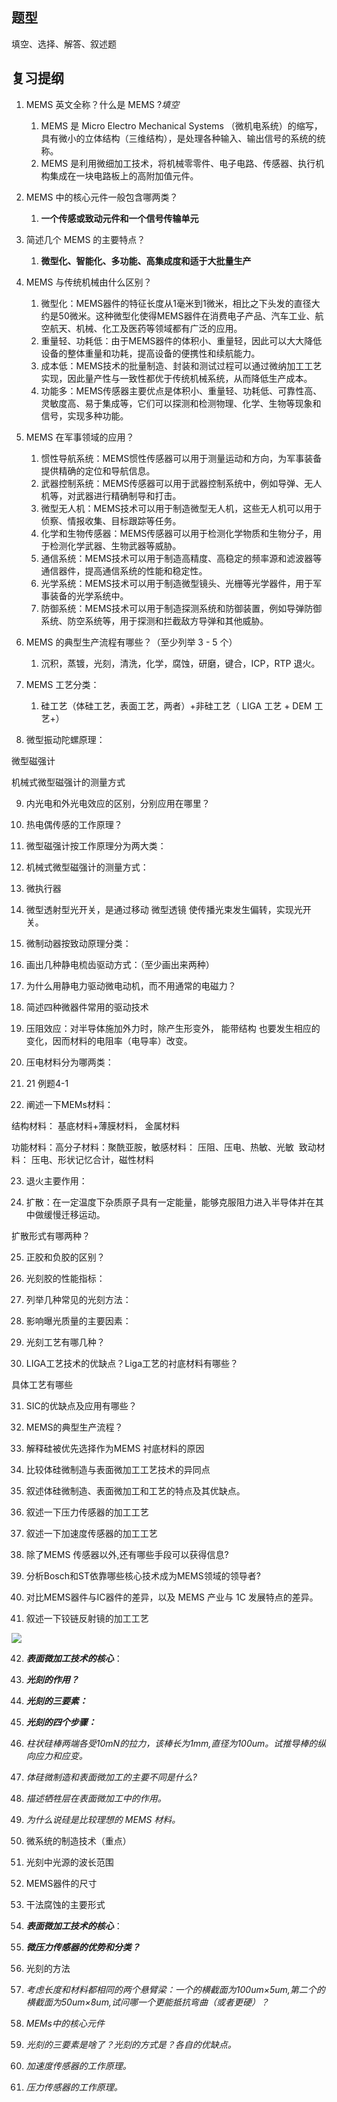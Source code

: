 ## 题型
填空、选择、解答、叙述题
## 复习提纲
1. MEMS 英文全称？什么是 MEMS ?_填空_
	1. MEMS 是 Micro Electro Mechanical Systems （微机电系统）的缩写，具有微小的立体结构（三维结构），是处理各种输入、输出信号的系统的统称。
	2. MEMS 是利用微细加工技术，将机械零零件、电子电路、传感器、执行机构集成在一块电路板上的高附加值元件。

3. MEMS 中的核心元件一般包含哪两类？
	1. **一个传感或致动元件和一个信号传输单元**

5. 简述几个 MEMS 的主要特点？
	1. **微型化、智能化、多功能、高集成度和适于大批量生产**

7. MEMS 与传统机械由什么区别？
	1. 微型化：MEMS器件的特征长度从1毫米到1微米，相比之下头发的直径大约是50微米。这种微型化使得MEMS器件在消费电子产品、汽车工业、航空航天、机械、化工及医药等领域都有广泛的应用。
	2. 重量轻、功耗低：由于MEMS器件的体积小、重量轻，因此可以大大降低设备的整体重量和功耗，提高设备的便携性和续航能力。
	3. 成本低：MEMS技术的批量制造、封装和测试过程可以通过微纳加工工艺实现，因此量产性与一致性都优于传统机械系统，从而降低生产成本。
	4. 功能多：MEMS传感器主要优点是体积小、重量轻、功耗低、可靠性高、灵敏度高、易于集成等，它们可以探测和检测物理、化学、生物等现象和信号，实现多种功能。

8. MEMS 在军事领域的应用？
	1. 惯性导航系统：MEMS惯性传感器可以用于测量运动和方向，为军事装备提供精确的定位和导航信息。
	2. 武器控制系统：MEMS传感器可以用于武器控制系统中，例如导弹、无人机等，对武器进行精确制导和打击。
	3. 微型无人机：MEMS技术可以用于制造微型无人机，这些无人机可以用于侦察、情报收集、目标跟踪等任务。
	4. 化学和生物传感器：MEMS传感器可以用于检测化学物质和生物分子，用于检测化学武器、生物武器等威胁。
	5. 通信系统：MEMS技术可以用于制造高精度、高稳定的频率源和滤波器等通信器件，提高通信系统的性能和稳定性。
	6. 光学系统：MEMS技术可以用于制造微型镜头、光栅等光学器件，用于军事装备的光学系统中。
	7. 防御系统：MEMS技术可以用于制造探测系统和防御装置，例如导弹防御系统、防空系统等，用于探测和拦截敌方导弹和其他威胁。
9. MEMS 的典型生产流程有哪些？（至少列举 3 - 5 个）
	1. 沉积，蒸镀，光刻，清洗，化学，腐蚀，研磨，键合，ICP，RTP 退火。

10. MEMS 工艺分类：
	1. 硅工艺（体硅工艺，表面工艺，两者）+非硅工艺（ LIGA 工艺 + DEM 工艺+）

11. 微型振动陀螺原理：

微型磁强计

机械式微型磁强计的测量方式

9. 内光电和外光电效应的区别，分别应用在哪里？

10. 热电偶传感的工作原理？

11. 微型磁强计按工作原理分为两大类：

12. 机械式微型磁强计的测量方式：

13. 微执行器

14. 微型透射型光开关，是通过移动 微型透镜 使传播光束发生偏转，实现光开关。

15. 微制动器按致动原理分类：

16. 画出几种静电梳齿驱动方式：（至少画出来两种）

17. 为什么用静电力驱动微电动机，而不用通常的电磁力？

18. 简述四种微器件常用的驱动技术

19. 压阻效应：对半导体施加外力时，除产生形变外， 能带结构 也要发生相应的变化，因而材料的电阻率（电导率）改变。

20. 压电材料分为哪两类：

21. 21 例题4-1

22. 阐述一下MEMs材料：

结构材料： 基底材料+薄膜材料， 金属材料

功能材料：高分子材料：聚酰亚胺，敏感材料： 压阻、压电、热敏、光敏  致动材料： 压电、形状记忆合计，磁性材料

23. 退火主要作用：

24. 扩散：在一定温度下杂质原子具有一定能量，能够克服阻力进入半导体并在其中做缓慢迁移运动。

扩散形式有哪两种？

25. 正胶和负胶的区别？

26. 光刻胶的性能指标：

27. 列举几种常见的光刻方法：

28. 影响曝光质量的主要因素：

29. 光刻工艺有哪几种？

30. LIGA工艺技术的优缺点？Liga工艺的衬底材料有哪些？

具体工艺有哪些

31. SIC的优缺点及应用有哪些？

32. MEMS的典型生产流程？

33. 解释硅被优先选择作为MEMS 衬底材料的原因

34. 比较体硅微制造与表面微加工工艺技术的异同点

35. 叙述体硅微制造、表面微加工和工艺的特点及其优缺点。

36. 叙述一下压力传感器的加工工艺

37. 叙述一下加速度传感器的加工工艺

38. 除了MEMS 传感器以外,还有哪些手段可以获得信息?

39. 分析Bosch和ST依靠哪些核心技术成为MEMS领域的领导者?

40. 对比MEMS器件与IC器件的差异，以及 MEMS 产业与 1C 发展特点的差异。

41. 叙述一下铰链反射镜的加工工艺

![](file:///C:/Users/htawsl/AppData/Local/Temp/msohtmlclip1/01/clip_image002.png)

42. **_表面微加工技术的核心_**：

43. **_光刻的作用？_**

44. **_光刻的三要素：_**

45. **_光刻的四个步骤：_**

46. _柱状硅棒两端各受10mN的拉力，该棒长为1mm,直径为100um。试推导棒的纵向应力和应变。_

47. _体硅微制造和表面微加工的主要不同是什么?_

48. _描述牺牲层在表面微加工中的作用。_

49. _为什么说硅是比较理想的 MEMS 材料。_

50. 微系统的制造技术（重点）

51. 光刻中光源的波长范围

52. MEMS器件的尺寸

53. 干法腐蚀的主要形式

54. **_表面微加工技术的核心_**：

55. **_微压力传感器的优势和分类？_**

56. 光刻的方法

57. _考虑长度和材料都相同的两个悬臂梁：一个的横截面为100um×5um,第二个的横截面为50um×8um,试问哪一个更能抵抗弯曲（或者更硬）？_

58. _MEMs中的核心元件_

59. _光刻的三要素是啥了？光刻的方式是？各自的优缺点。_

60. _加速度传感器的工作原理。_

61. _压力传感器的工作原理。_